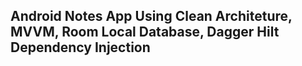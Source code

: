 ## Android Notes App Using Clean Architeture, MVVM, Room Local Database, Dagger Hilt Dependency Injection

